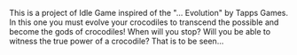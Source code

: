 This is a project of Idle Game inspired of the "... Evolution" by Tapps Games. In this one you must evolve your crocodiles to transcend the possible and become the gods of crocodiles! When will you stop? Will you be able to witness the true power of a crocodile? That is to be seen...
